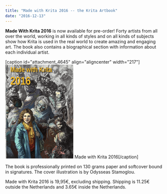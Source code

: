 ```yaml
---
title: "Made with Krita 2016 -- the Krita Artbook"
date: "2016-12-13"
---
```


**Made With Krita 2016** is now available for pre-order! Forty artists from all over the world, working in all kinds of styles and on all kinds of subjects show how Krita is used in the real world to create amazing and engaging art. The book also contains a biographical section with information about each individual artist.

\[caption id="attachment\_4645" align="aligncenter" width="217"\][![Made with Krita 2016](images/cover_small-217x300.png)](https://krita.org/wp-content/uploads/2016/12/cover_small.png) Made with Krita 2016\[/caption\]

The book is professionally printed on 130 grams paper and softcover bound in signatures. The cover illustration is by Odysseas Stamoglou.

Made with Krita 2016 is 19,95€, excluding shipping. Shipping is 11.25€ outside the Netherlands and 3.65€ inside the Netherlands.
